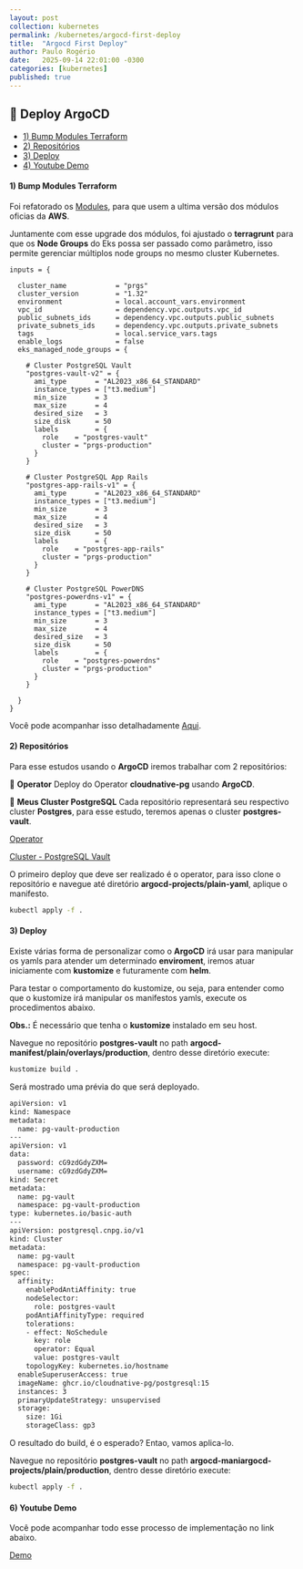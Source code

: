 ```yaml
---
layout: post
collection: kubernetes
permalink: /kubernetes/argocd-first-deploy
title:  "Argocd First Deploy"
author: Paulo Rogério
date:   2025-09-14 22:01:00 -0300
categories: [kubernetes]
published: true
---
```


## 🚀 Deploy ArgoCD 

- [1) Bump Modules Terraform](#1-bump-modules-terraform)
- [2) Repositórios](#2-repositórios)
- [3) Deploy](#3-Deploy)
- [4) Youtube Demo](#4-youtube-demo)

#### 1) Bump Modules Terraform

Foi refatorado os [Modules](https://gitlab.com/prgs-estudos/sre/cloud-infra/terraform-blueprints/blueprints), para que usem a ultima versão dos módulos oficias da **AWS**. 

Juntamente com esse upgrade dos módulos, foi ajustado o **terragrunt** para que os **Node Groups** do Eks possa ser passado como parâmetro, isso permite gerenciar múltiplos node groups no mesmo cluster Kubernetes. 

```hcl
inputs = {

  cluster_name            = "prgs"
  cluster_version         = "1.32"
  environment             = local.account_vars.environment    
  vpc_id                  = dependency.vpc.outputs.vpc_id
  public_subnets_ids      = dependency.vpc.outputs.public_subnets
  private_subnets_ids     = dependency.vpc.outputs.private_subnets
  tags                    = local.service_vars.tags
  enable_logs             = false
  eks_managed_node_groups = { 

    # Cluster PostgreSQL Vault 
    "postgres-vault-v2" = { 
      ami_type       = "AL2023_x86_64_STANDARD" 
      instance_types = ["t3.medium"] 
      min_size       = 3 
      max_size       = 4 
      desired_size   = 3 
      size_disk      = 50 
      labels         = { 
        role    = "postgres-vault" 
        cluster = "prgs-production"
      }
    }

    # Cluster PostgreSQL App Rails 
    "postgres-app-rails-v1" = { 
      ami_type       = "AL2023_x86_64_STANDARD" 
      instance_types = ["t3.medium"] 
      min_size       = 3 
      max_size       = 4 
      desired_size   = 3 
      size_disk      = 50 
      labels         = { 
        role    = "postgres-app-rails" 
        cluster = "prgs-production"
      }
    }

    # Cluster PostgreSQL PowerDNS 
    "postgres-powerdns-v1" = { 
      ami_type       = "AL2023_x86_64_STANDARD" 
      instance_types = ["t3.medium"] 
      min_size       = 3 
      max_size       = 4 
      desired_size   = 3 
      size_disk      = 50 
      labels         = { 
        role    = "postgres-powerdns" 
        cluster = "prgs-production"
      }
    }

  }
}
```

Você pode acompanhar isso detalhadamente [Aqui](https://www.youtube.com/watch?v=uzuxW8H0Mg4).

#### 2) Repositórios

Para esse estudos usando o **ArgoCD** iremos trabalhar com 2 repositórios:

🔸 **Operator** Deploy do Operator **cloudnative-pg** usando **ArgoCD**.

🔸 **Meus Cluster PostgreSQL** Cada repositório representará seu respectivo cluster **Postgres**, para esse estudo, teremos apenas o cluster **postgres-vault**.  

[Operator](https://gitlab.com/prgs-estudos/dbre/cloudnative-pg/operator)

[Cluster - PostgreSQL Vault](https://gitlab.com/prgs-estudos/dbre/cloudnative-pg/postgres-vault)

O primeiro deploy que deve ser realizado é o operator, para isso clone o repositório e navegue até diretório **argocd-projects/plain-yaml**, aplique o manifesto.

```bash
kubectl apply -f .
```

#### 3) Deploy

Existe várias forma de personalizar como o **ArgoCD** irá usar para manipular os yamls para atender um determinado **enviroment**, iremos atuar iniciamente com **kustomize** e futuramente com **helm**.

Para testar o comportamento do kustomize, ou seja, para entender como que o kustomize irá manipular os manifestos yamls, execute os procedimentos abaixo.

**Obs.:** É necessário que tenha o **kustomize** instalado em seu host.

Navegue no repositório **postgres-vault** no path **argocd-manifest/plain/overlays/production**, dentro desse diretório execute: 

```bash
kustomize build .
```

Será mostrado uma prévia do que será deployado.

```bash
apiVersion: v1
kind: Namespace
metadata:
  name: pg-vault-production
---
apiVersion: v1
data:
  password: cG9zdGdyZXM=
  username: cG9zdGdyZXM=
kind: Secret
metadata:
  name: pg-vault
  namespace: pg-vault-production
type: kubernetes.io/basic-auth
---
apiVersion: postgresql.cnpg.io/v1
kind: Cluster
metadata:
  name: pg-vault
  namespace: pg-vault-production
spec:
  affinity:
    enablePodAntiAffinity: true
    nodeSelector:
      role: postgres-vault
    podAntiAffinityType: required
    tolerations:
    - effect: NoSchedule
      key: role
      operator: Equal
      value: postgres-vault
    topologyKey: kubernetes.io/hostname
  enableSuperuserAccess: true
  imageName: ghcr.io/cloudnative-pg/postgresql:15
  instances: 3
  primaryUpdateStrategy: unsupervised
  storage:
    size: 1Gi
    storageClass: gp3
```    

O resultado do build, é o esperado? Entao, vamos aplica-lo.

Navegue no repositório **postgres-vault** no path **argocd-maniargocd-projects/plain/production**, dentro desse diretório execute: 

```bash
kubectl apply -f .
```

#### 6) Youtube Demo

Você pode acompanhar todo esse processo de implementação no link abaixo.

[Demo](https://www.youtube.com/watch?v=dm9s3XLGzf8)
